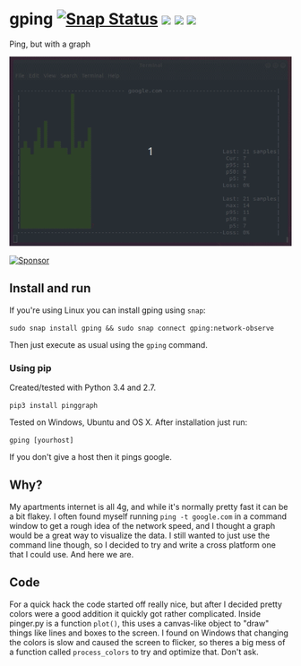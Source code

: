 # gping [![Snap Status](https://build.snapcraft.io/badge/orf/gping.svg)](https://build.snapcraft.io/user/orf/gping) ![](https://img.shields.io/pypi/v/pinggraph.svg) ![]( 	https://img.shields.io/pypi/pyversions/pinggraph.svg) ![](https://img.shields.io/pypi/format/pinggraph.svg)
Ping, but with a graph

![](/doc/readme_screencast.gif)

<a target='_blank' rel='nofollow' href='https://app.codesponsor.io/link/hZfyCKcjPR9bn6Z1vLn1WyHZ/orf/gping'>
  <img alt='Sponsor' width='888' height='68' src='https://app.codesponsor.io/embed/hZfyCKcjPR9bn6Z1vLn1WyHZ/orf/gping.svg' />
</a>

## Install and run

If you're using Linux you can install gping using `snap`:

`sudo snap install gping && sudo snap connect gping:network-observe`

Then just execute as usual using the `gping` command.

### Using pip

Created/tested with Python 3.4 and 2.7.

`pip3 install pinggraph`

Tested on Windows, Ubuntu and OS X. After installation just run:

`gping [yourhost]`

If you don't give a host then it pings google.

## Why?
My apartments internet is all 4g, and while it's normally pretty fast it can be a bit flakey. I often
found myself running `ping -t google.com` in a command window to get a rough idea of the network speed,
and I thought a graph would be a great way to visualize the data. I still wanted to just use the command
line though, so I decided to try and write a cross platform one that I could use. And here we are.


## Code
For a quick hack the code started off really nice, but after I decided pretty colors
were a good addition it quickly got rather complicated. Inside pinger.py
is a function `plot()`, this uses a canvas-like object to "draw" things like lines
and boxes to the screen. I found on Windows that changing the colors is slow and
caused the screen to flicker, so theres a big mess of a function called `process_colors`
to try and optimize that. Don't ask.
